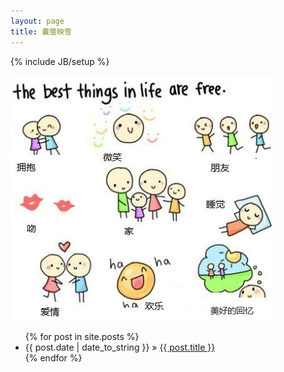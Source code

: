 ```yaml
---
layout: page
title: 囊萤映雪
---
```


{% include JB/setup %}

![Alt text](_images/index_img.jpg)


<ul class="posts">
  {% for post in site.posts %}
    <li><span>{{ post.date | date_to_string }}</span> &raquo; <a href="{{ BASE_PATH }}{{ post.url }}">{{ post.title }}</a></li>
  {% endfor %}
</ul>



